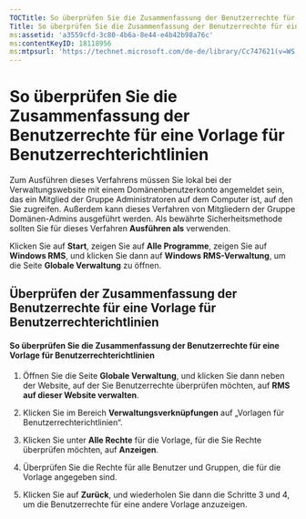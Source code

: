 ```yaml
---
TOCTitle: So überprüfen Sie die Zusammenfassung der Benutzerrechte für eine Vorlage für Benutzerrechterichtlinien
Title: So überprüfen Sie die Zusammenfassung der Benutzerrechte für eine Vorlage für Benutzerrechterichtlinien
ms:assetid: 'a3559cfd-3c80-4b6a-8e44-e4b42b98a76c'
ms:contentKeyID: 18118956
ms:mtpsurl: 'https://technet.microsoft.com/de-de/library/Cc747621(v=WS.10)'
---
```


So überprüfen Sie die Zusammenfassung der Benutzerrechte für eine Vorlage für Benutzerrechterichtlinien
=======================================================================================================

Zum Ausführen dieses Verfahrens müssen Sie lokal bei der Verwaltungswebsite mit einem Domänenbenutzerkonto angemeldet sein, das ein Mitglied der Gruppe Administratoren auf dem Computer ist, auf den Sie zugreifen. Außerdem kann dieses Verfahren von Mitgliedern der Gruppe Domänen-Admins ausgeführt werden. Als bewährte Sicherheitsmethode sollten Sie für dieses Verfahren **Ausführen als** verwenden.

Klicken Sie auf **Start**, zeigen Sie auf **Alle Programme**, zeigen Sie auf **Windows RMS**, und klicken Sie dann auf **Windows RMS-Verwaltung**, um die Seite **Globale Verwaltung** zu öffnen.

Überprüfen der Zusammenfassung der Benutzerrechte für eine Vorlage für Benutzerrechterichtlinien
------------------------------------------------------------------------------------------------

#### So überprüfen Sie die Zusammenfassung der Benutzerrechte für eine Vorlage für Benutzerrechterichtlinien

1.  Öffnen Sie die Seite **Globale Verwaltung**, und klicken Sie dann neben der Website, auf der Sie Benutzerrechte überprüfen möchten, auf **RMS auf dieser Website verwalten**.

2.  Klicken Sie im Bereich **Verwaltungsverknüpfungen** auf „Vorlagen für Benutzerrechterichtlinien“.

3.  Klicken Sie unter **Alle Rechte** für die Vorlage, für die Sie Rechte überprüfen möchten, auf **Anzeigen**.

4.  Überprüfen Sie die Rechte für alle Benutzer und Gruppen, die für die Vorlage angegeben sind.

5.  Klicken Sie auf **Zurück**, und wiederholen Sie dann die Schritte 3 und 4, um die Benutzerrechte für eine andere Vorlage anzuzeigen.
